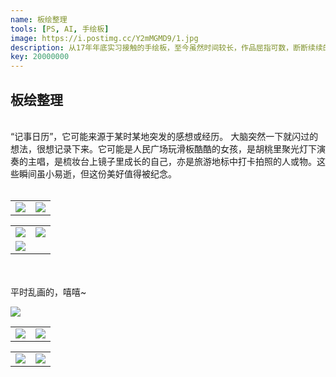 ```yaml
---
name: 板绘整理
tools: [PS, AI, 手绘板]
image: https://i.postimg.cc/Y2mMGMD9/1.jpg
description: 从17年年底实习接触的手绘板，至今虽然时间较长，作品屈指可数，断断续续的练习，19年定会勤加练习，先实现一个小目标...
key: 20000000
---
```


## 板绘整理
<br />
“记事日历”，它可能来源于某时某地突发的感想或经历。  
大脑突然一下就闪过的想法，很想记录下来。它可能是人民广场玩滑板酷酷的女孩，是胡桃里聚光灯下演奏的主唱，是梳妆台上镜子里成长的自己，亦是旅游地标中打卡拍照的人或物。这些瞬间虽小易逝，但这份美好值得被纪念。
<br />
<br />

<table>
<tr>
<td><center><img src="https://i.postimg.cc/gc4HS7Vv/1.jpg"></center></td>
<td><center><img src="https://i.postimg.cc/ZKRF1LHX/1.jpg"></center></td>
</tr>
</table>

<table>
<tr>
<td><center><img src="https://i.postimg.cc/4y8vYKf8/1-2.jpg"></center></td>
<td><center><img src="https://i.postimg.cc/BbZcZ50L/1-3.jpg"></center></td>
</tr>
<tr>
<td><center><img src="https://i.postimg.cc/fLffh26Q/1-4.jpg"></center></td>
</tr>
</table>  
  
<br />
<br />
平时乱画的，嘻嘻~

![](https://i.postimg.cc/BbvHfqT2/shouhuizhiwu1.png)

<table>
<tr>
<td><center><img src="https://i.postimg.cc/VNyq0Pwc/image.jpg"></center></td>
<td><center><img src="https://i.postimg.cc/W4MMMYpq/01.jpg"></center></td>
</tr>
</table>

<table>
<tr>
<td><center><img src="https://i.postimg.cc/9MCy1Pz8/image.jpg"></center></td>
<td><center><img src="https://i.postimg.cc/1tBwdgq9/image.jpg"></center></td>
</tr>
</table>